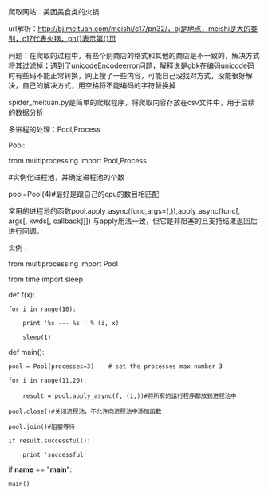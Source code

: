爬取网站：美团美食类的火锅

url解析：http://bj.meituan.com/meishi/c17/pn32/，bj是地点，meishi是大的类别，c17代表火锅，pn{}表示第{}页

问题：在爬取的过程中，有些个别商店的格式和其他的商店是不一致的，解决方式将其过滤掉；遇到了unicodeEncodeerror问题，解释说是gbk在编码unicode码时有些码不能正常转换，网上搜了一些内容，可能自己没找对方式，没能很好解决，自己的解决方式，用空格将不能编码的字符替换掉

spider_meituan.py是简单的爬取程序，将爬取内容存放在csv文件中，用于后续的数据分析

多进程的处理：Pool,Process

Pool:

from multiprocessing import Pool,Process

#实例化进程池，并确定进程池的个数

pool=Pool(4)#最好是跟自己的cpu的数目相匹配

常用的进程池的函数pool.apply_async(func,args=(,)),apply_async(func[, args[, kwds[, callback]]])
   与apply用法一致，但它是非阻塞的且支持结果返回后进行回调。
	 
 实例：
 
from multiprocessing import Pool

from time import sleep 

def f(x):

    for i in range(10):
		
        print '%s --- %s ' % (i, x)
				
        sleep(1) 
				
def main():

    pool = Pool(processes=3)    # set the processes max number 3
		
    for i in range(11,20):
		
        result = pool.apply_async(f, (i,))#将所有的运行程序都放到进程池中
				
    pool.close()#关闭进程池，不允许向进程池中添加函数
		
    pool.join()#阻塞等待
		
    if result.successful():
		
        print 'successful'
				
if __name__ == "__main__":

    main()


